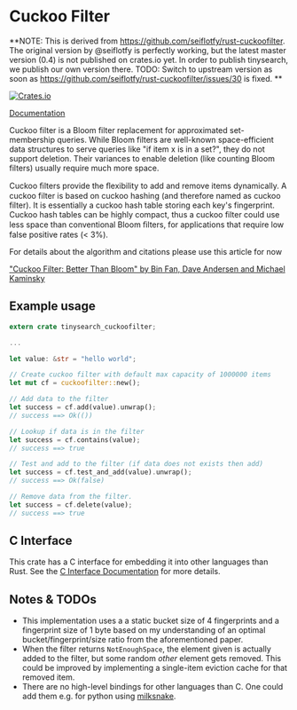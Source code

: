 # Cuckoo Filter

**NOTE: This is derived from https://github.com/seiflotfy/rust-cuckoofilter.
The original version by @seiflotfy is perfectly working, but 
the latest master version (0.4) is not published on crates.io yet.
In order to publish tinysearch, we publish our own version there.
TODO: Switch to upstream version as soon as https://github.com/seiflotfy/rust-cuckoofilter/issues/30 is fixed.
**


[![Crates.io](https://img.shields.io/crates/v/cuckoofilter.svg?maxAge=2592000)](https://crates.io/crates/cuckoofilter)

[Documentation](https://docs.rs/cuckoofilter)


Cuckoo filter is a Bloom filter replacement for approximated set-membership queries. While Bloom filters are well-known space-efficient data structures to serve queries like "if item x is in a set?", they do not support deletion. Their variances to enable deletion (like counting Bloom filters) usually require much more space.

Cuckoo ﬁlters provide the ﬂexibility to add and remove items dynamically. A cuckoo filter is based on cuckoo hashing (and therefore named as cuckoo filter). It is essentially a cuckoo hash table storing each key's fingerprint. Cuckoo hash tables can be highly compact, thus a cuckoo filter could use less space than conventional Bloom ﬁlters, for applications that require low false positive rates (< 3%).

For details about the algorithm and citations please use this article for now

["Cuckoo Filter: Better Than Bloom" by Bin Fan, Dave Andersen and Michael Kaminsky](https://www.cs.cmu.edu/~dga/papers/cuckoo-conext2014.pdf)


## Example usage

```rust
extern crate tinysearch_cuckoofilter;

...

let value: &str = "hello world";

// Create cuckoo filter with default max capacity of 1000000 items
let mut cf = cuckoofilter::new();

// Add data to the filter
let success = cf.add(value).unwrap();
// success ==> Ok(())

// Lookup if data is in the filter
let success = cf.contains(value);
// success ==> true

// Test and add to the filter (if data does not exists then add)
let success = cf.test_and_add(value).unwrap();
// success ==> Ok(false)

// Remove data from the filter.
let success = cf.delete(value);
// success ==> true
```

## C Interface
This crate has a C interface for embedding it into other languages than Rust.
See the [C Interface Documentation](https://docs.rs/cuckoofilter_cabi) for more details.


## Notes & TODOs
* This implementation uses a a static bucket size of 4 fingerprints and a fingerprint size of 1 byte based on my understanding of an optimal bucket/fingerprint/size ratio from the aforementioned paper.
* When the filter returns `NotEnoughSpace`, the element given is actually added to the filter, but some random *other*
  element gets removed. This could be improved by implementing a single-item eviction cache for that removed item.
* There are no high-level bindings for other languages than C.
  One could add them e.g. for python using [milksnake](https://github.com/getsentry/milksnake).
